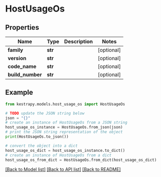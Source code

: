 # HostUsageOs


## Properties

Name | Type | Description | Notes
------------ | ------------- | ------------- | -------------
**family** | **str** |  | [optional] 
**version** | **str** |  | [optional] 
**code_name** | **str** |  | [optional] 
**build_number** | **str** |  | [optional] 

## Example

```python
from kestrapy.models.host_usage_os import HostUsageOs

# TODO update the JSON string below
json = "{}"
# create an instance of HostUsageOs from a JSON string
host_usage_os_instance = HostUsageOs.from_json(json)
# print the JSON string representation of the object
print(HostUsageOs.to_json())

# convert the object into a dict
host_usage_os_dict = host_usage_os_instance.to_dict()
# create an instance of HostUsageOs from a dict
host_usage_os_from_dict = HostUsageOs.from_dict(host_usage_os_dict)
```
[[Back to Model list]](../README.md#documentation-for-models) [[Back to API list]](../README.md#documentation-for-api-endpoints) [[Back to README]](../README.md)



